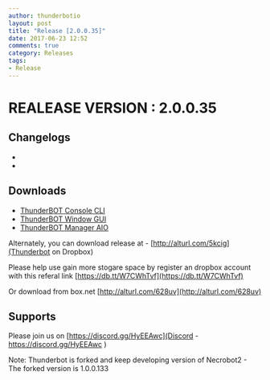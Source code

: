 ```yaml
---
author: thunderbotio
layout: post
title: "Release [2.0.0.35]"
date: 2017-06-23 12:52
comments: true
category: Releases
tags:
- Release
---
```


# REALEASE VERSION : 2.0.0.35

## Changelogs
- 
- 

## Downloads
- [ThunderBOT Console CLI](/releases/2.0.0.35/ThunderBOT.CLI.zip)
- [ThunderBOT Window GUI](/releases/2.0.0.35/ThunderBOT.Win.zip)
- [ThunderBOT Manager AIO](/releases/2.0.0.35/ThunderBOT.Manager.zip)

Alternately, you can download release at - [http://alturl.com/5kcig](Thunderbot on Dropbox)

Please help use gain more stogare space by register an dropbox account with this referal link [https://db.tt/W7CWhTvf](https://db.tt/W7CWhTvf)

Or download from box.net [http://alturl.com/628uv](http://alturl.com/628uv)

## Supports

Please join us on [https://discord.gg/HyEEAwc](Discord - https://discord.gg/HyEEAwc )

Note: Thunderbot is forked and keep developing version of Necrobot2 - The forked version is 1.0.0.133
